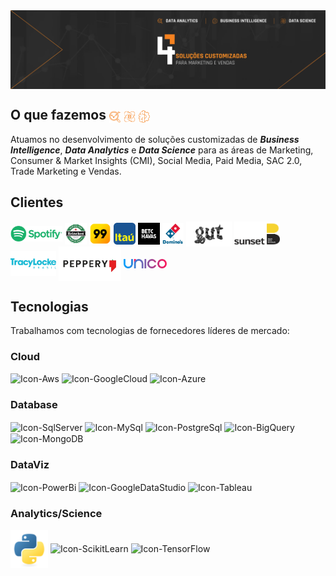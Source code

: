 <img align="center" src="4ddLinkedinBannerBlack.png">

## **O que fazemos** <img align="center" alt="Data Analytics" height="20" src="../src/icons/DataAnalytics.png"> <img align="center" alt="Data Science" height="20" src="../src/icons/DataScience.png"> <img align="center" alt="Business Intelligence" height="20" src="../src/icons/BusinessIntelligence.png">

Atuamos no desenvolvimento de soluções customizadas de **_Business Intelligence_**, **_Data Analytics_** e **_Data Science_** para as áreas de Marketing, Consumer & Market Insights (CMI), Social Media, Paid Media, SAC 2.0, Trade Marketing e Vendas.

## **Clientes**

<div>
<img align="center" height="25" src="../src/logo/logo-spotify.png">
<img align="center" height="35" src="../src/logo/logo-heineken.png">
<img align="center" height="35" src="../src/logo/logo-99.png">
<img align="center" height="35" src="../src/logo/logo-itau.png">
<img align="center" height="35" src="../src/logo/logo-btec.png">
<img align="center" height="35" src="../src/logo/logo-dominos.png">
<img align="center" height="40" src="../src/logo/logo-gut.png">
<img align="center" height="40" src="../src/logo/logo-sunset.png">
<img align="center" height="40" src="../src/logo/logo-tracy.png">
<img align="center" height="55" src="../src/logo/logo-pepery.png">
<img align='center' height="15" src="../src/logo/logo-unico.png" >
</div>

## **Tecnologias**

Trabalhamos com tecnologias de fornecedores líderes de mercado:

### **Cloud**

<div>
<img align="top" alt="Icon-Aws" height="100" src="https://cdn.jsdelivr.net/gh/devicons/devicon/icons/amazonwebservices/amazonwebservices-plain-wordmark.svg">
<img align="top" alt="Icon-GoogleCloud" height="100" src="https://cdn.jsdelivr.net/gh/devicons/devicon/icons/googlecloud/googlecloud-original-wordmark.svg">
<img align="top" alt="Icon-Azure" height="100" src="https://cdn.jsdelivr.net/gh/devicons/devicon/icons/azure/azure-original-wordmark.svg"> 
</div>

### **Database**

<div>
<img align="center" alt="Icon-SqlServer" height="80" src="https://cdn-icons-png.flaticon.com/512/5968/5968364.png">
<img align="center" alt="Icon-MySql" height="100" src="https://cdn.jsdelivr.net/gh/devicons/devicon/icons/mysql/mysql-original-wordmark.svg">
<img align="center" alt="Icon-PostgreSql" height="70" src="https://cdn.jsdelivr.net/gh/devicons/devicon/icons/postgresql/postgresql-original-wordmark.svg">
<img align="center" alt="Icon-BigQuery" height="60" src="https://cdn.holistics.io/landing/databases/bigquery.png">
<img align="center" alt="Icon-MongoDB" height="60" src="https://www.pngall.com/wp-content/uploads/13/Mongodb-PNG-Image-HD.png">
</div>

### **DataViz**

<div>
<img align="center" alt="Icon-PowerBi" height="55" src="https://powerbi.microsoft.com/pictures/application-logos/svg/powerbi.svg">
<img align="center" alt="Icon-GoogleDataStudio" height="60" src="https://www.gstatic.com/analytics-suite/header/suite/v2/ic_data_studio.svg">
<img align="center" alt="Icon-Tableau" height="50" src="https://avatars.githubusercontent.com/u/828667?s=200&v=4">
</div>

### **Analytics/Science**

<div>
<img align="center" alt="Icon-Python" height="60" src="https://raw.githubusercontent.com/devicons/devicon/master/icons/python/python-original.svg">
<img align="center" alt="Icon-ScikitLearn" height="50" src="https://blog.scikit-learn.org/assets/images/scikit-learn-logo.png">
<img align="center" alt="Icon-TensorFlow" height="130" src="https://cdn.jsdelivr.net/gh/devicons/devicon/icons/tensorflow/tensorflow-original-wordmark.svg">
</div>
